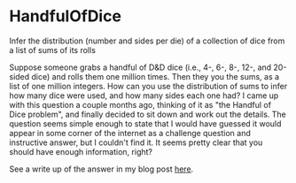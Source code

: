 # HandfulOfDice
Infer the distribution (number and sides per die) of a collection of dice from a list of sums of its rolls

Suppose someone grabs a handful of D&D dice (i.e., 4-, 6-, 8-, 12-, and 20-sided dice) and rolls them one million times. Then they you the sums, as a list of one million integers. How can you use the distribution of sums to infer how many dice were used, and how many sides each one had? I came up with this question a couple months ago, thinking of it as "the Handful of Dice problem", and finally decided to sit down and work out the details. The question seems simple enough to state that I would have guessed it would appear in some corner of the internet as a challenge question and instructive answer, but I couldn't find it. It seems pretty clear that you should have enough information, right?

See a write up of the answer in my blog post [here](https://medium.com/asdfasdf).

